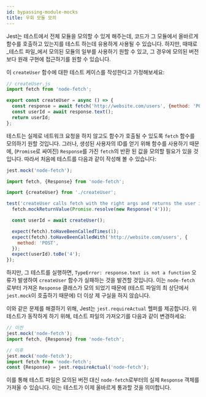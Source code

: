 ```yaml
---
id: bypassing-module-mocks
title: 우회 모듈 모의
---
```


Jest는 테스트에서 전체 모듈을 모의할 수 있게 해주는데, 코드가 그 모듈에서 올바르게 함수를 호출하고 있는지를 테스트 하는데 유용하게 사용될 수 있습니다. 하지만, 때때로 _테스트 파일_에서 모의된 모듈의 일부를 사용하기 원할 수 있고, 그 경우에 모의된 버전보다 원래 구현에 접근하기를 원할 수 있습니다.

이 `createUser` 함수에 대한 테스트 케이스를 작성한다고 가정해보세요:

```javascript
// createUser.js
import fetch from 'node-fetch';

export const createUser = async () => {
  const response = await fetch('http://website.com/users', {method: 'POST'});
  const userId = await response.text();
  return userId;
};
```

테스트는 실제로 네트워크 요청을 하지 않고도 함수가 호출될 수 있도록 `fetch` 함수를 모의하기 원할 것입니다. 그러나, 생성된 사용자의 ID를 얻기 위해 함수를 사용하기 때문에, (`Promise`로 싸여진) `Response`를 가진 `fetch`의 반환 된 값을 모의할 필요가 있을 것입니다. 따라서 처음에 테스트를 다음과 같이 작성해 볼 수 있습니다:

```javascript
jest.mock('node-fetch');

import fetch, {Response} from 'node-fetch';

import {createUser} from './createUser';

test('createUser calls fetch with the right args and returns the user id', async () => {
  fetch.mockReturnValue(Promise.resolve(new Response('4')));

  const userId = await createUser();

  expect(fetch).toHaveBeenCalledTimes(1);
  expect(fetch).toHaveBeenCalledWith('http://website.com/users', {
    method: 'POST',
  });
  expect(userId).toBe('4');
});
```

하지만, 그 테스트를 실행하면, `TypeError: response.text is not a function` 오류가 발생하여 `createUser` 함수가 실패하는 것을 발견할 것입니다. 이는 `node-fetch`로부터 가져온 `Response` 클래스가 모의 되었기 때문에 (테스트 파일의 최 상단에서 `jest.mock`이 호출하기 때문에) 더 이상 제 구실을 하지 않습니다.

이와 같은 문제를 해결하기 위해, Jest는 `jest.requireActual` 헬퍼를 제공합니다. 위 테스트가 동작하게 하기 위해, 테스트 파일의 가져오기를 다음과 같이 변경하세요:

```javascript
// 이전
jest.mock('node-fetch');
import fetch, {Response} from 'node-fetch';
```

```javascript
// 이후
jest.mock('node-fetch');
import fetch from 'node-fetch';
const {Response} = jest.requireActual('node-fetch');
```

이를 통해 테스트 파일은 모의된 버전 대신 `node-fetch`로부터의 실제 `Response` 객체를 가져올 수 있습니다. 이는 테스트가 이제 올바르게 통과할 것을 의미합니다.
